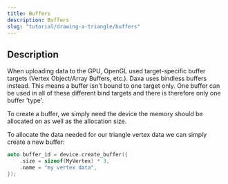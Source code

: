 ```yaml
---
title: Buffers
description: Buffers
slug: "tutorial/drawing-a-triangle/buffers"
---
```


## Description

When uploading data to the GPU, OpenGL used target-specific buffer targets (Vertex Object/Array Buffers, etc.). Daxa uses bindless buffers instead. This means a buffer isn't bound to one target only. One buffer can be used in all of these different bind targets and there is therefore only one buffer 'type'.

To create a buffer, we simply need the device the memory should be allocated on as well as the allocation size.

To allocate the data needed for our triangle vertex data we can simply create a new buffer:

```cpp
auto buffer_id = device.create_buffer({
    .size = sizeof(MyVertex) * 3,
    .name = "my vertex data",
});
```

